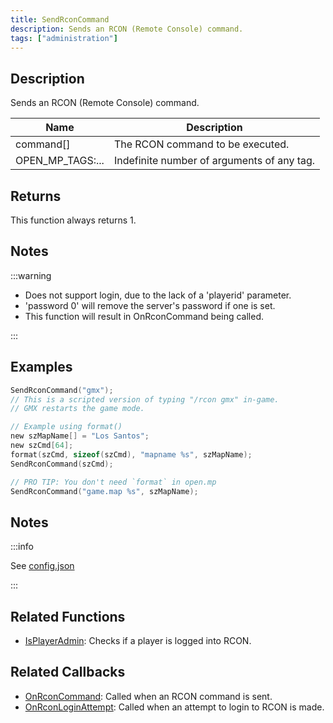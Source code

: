```yaml
---
title: SendRconCommand
description: Sends an RCON (Remote Console) command.
tags: ["administration"]
---
```


## Description

Sends an RCON (Remote Console) command.

| Name             | Description                                |
|------------------|--------------------------------------------|
| command[]        | The RCON command to be executed.           |
| OPEN_MP_TAGS:... | Indefinite number of arguments of any tag. |

## Returns

This function always returns 1.

## Notes

:::warning

- Does not support login, due to the lack of a 'playerid' parameter.
- 'password 0' will remove the server's password if one is set.
- This function will result in OnRconCommand being called.

:::

## Examples

```c
SendRconCommand("gmx");
// This is a scripted version of typing "/rcon gmx" in-game.
// GMX restarts the game mode.

// Example using format()
new szMapName[] = "Los Santos";
new szCmd[64];
format(szCmd, sizeof(szCmd), "mapname %s", szMapName);
SendRconCommand(szCmd);

// PRO TIP: You don't need `format` in open.mp
SendRconCommand("game.map %s", szMapName);
```

## Notes

:::info

See [config.json](../../server/config.json)

:::

## Related Functions

- [IsPlayerAdmin](IsPlayerAdmin): Checks if a player is logged into RCON.

## Related Callbacks

- [OnRconCommand](../callbacks/OnRconCommand): Called when an RCON command is sent.
- [OnRconLoginAttempt](../callbacks/OnRconLoginAttempt): Called when an attempt to login to RCON is made.
